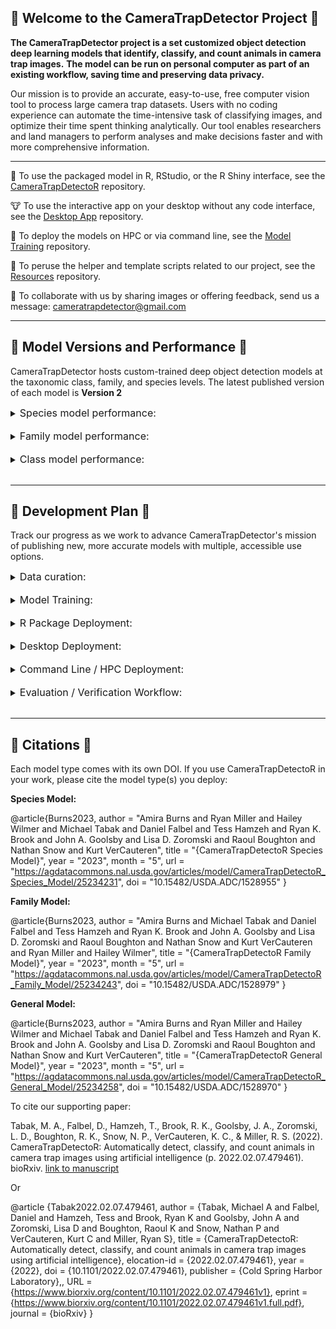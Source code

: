 ## :wolf: Welcome to the CameraTrapDetector Project :wolf:


**The CameraTrapDetector project is a set customized object detection deep learning models that identify, classify, and count animals in camera trap images.** 
**The model can be run on personal computer as part of an existing workflow, saving time and preserving data privacy.**

Our mission is to provide an accurate, easy-to-use, free computer vision tool to process large camera trap datasets. Users with no coding experience can automate the time-intensive task of classifying images, and optimize their time spent thinking analytically. Our tool enables researchers and land managers to perform analyses and make decisions faster and with more comprehensive information.

---

:pig: To use the packaged model in R, RStudio, or the R Shiny interface, see the [CameraTrapDetectoR](https://github.com/CameraTrapDetectoR/CameraTrapDetectoR) repository.  
  
:cow: To use the interactive app on your desktop without any code interface, see the [Desktop App](https://github.com/CameraTrapDetectoR/DesktopApp) repository. 

:rabbit2: To deploy the models on HPC or via command line, see the [Model Training](https://github.com/CameraTrapDetectoR/model_training) repository.  

:horse: To peruse the helper and template scripts related to our project, see the [Resources](https://github.com/CameraTrapDetectoR/CameraTrapDetectoR_Resources) repository.

:pig2: To collaborate with us by sharing images or offering feedback, send us a message: cameratrapdetector@gmail.com


---
## :sheep: Model Versions and Performance :sheep: ##

CameraTrapDetector hosts custom-trained deep object detection models at the taxonomic class, family, and species levels. The latest published version of each model is **Version 2**

<details>
<summary> <font size="3">  Species model performance:  </font> </summary>
 
![image](https://github.com/CameraTrapDetectoR/.github/assets/54477812/803730a6-8b98-4c47-b3d9-8e6bfb2173ed)

</details><br>

<details>
<summary> <font size="3">  Family model performance:  </font> </summary>

![image](https://github.com/CameraTrapDetectoR/.github/assets/54477812/cd6a14bb-2b27-453e-b780-86e58ee5da0b)

</details><br>

<details>
<summary> <font size="3">  Class model performance:  </font> </summary>
  
Class model performance:
![image](https://github.com/CameraTrapDetectoR/.github/assets/54477812/89a18f99-1df8-4520-acf3-546fdd9dfcd7)

</details><br>

---
## :paw_prints: Development Plan :paw_prints: ##

Track our progress as we work to advance CameraTrapDetector's mission of publishing new, more accurate models with multiple, accessible use options.

<details>
<summary> <font size="3">  Data curation:  </font> </summary>
 ✔️ Detection-level image features of contrast, complexity, self-similarity, and symmetry to our annotations for better representative sampling<br>
 :chart_with_upwards_trend: Animal-level orientation, size, distance annotation for better representative sampling<br>
 :chart_with_upwards_trend: Incorporate new images into training database <br>
 🔲 Generate images of rare/invasive species in various settings and orientations using SMOTE techniques<br>
 :chart_with_upwards_trend: Review existing database to flag poor quality training samples<br>
</details><br>

<details>
<summary> <font size="3">  Model Training:  </font> </summary>
✔️ Pretrain Faster-RCNN weights on OOS camera trap images<br> 
✔️ Pretrain YOLO weights on OOS camera trap images<br>
:chart_with_upwards_trend: transfer learning with pre-existing camera trap model weights<br>
:chart_with_upwards_trend: Faster-RCNN model comparison with differing CNN backbones<br>  
 🔲 Prediction on video files<br>  
</details><br>

<details>
<summary> <font size="3">  R Package Deployment:  </font> </summary>
✔️ Prediction verification toolkit<br>
🔲 R Shiny makeover<br>
🔲 Submit package to CRAN for greater visibility<br>
</details><br>

<details>
<summary> <font size="3">  Desktop Deployment:  </font> </summary>

</details><br>

<details>
<summary> <font size="3">  Command Line / HPC Deployment:  </font> </summary>
✔️ Standardize output, including prediction plots, to R package output<br>  
🔲 cross-platform generalizability via containerization<br>
🔲 Integrate parallel processing, multi-GPU deployment<br> 
</details><br>

<details>
<summary> <font size="3">  Evaluation / Verification Workflow:  </font> </summary>
✔️ Output compatibility with [Camelot](https://camelotproject.org/)<br>
:chart_with_upwards_trend: Model mis-classified images to determine feature association with prediction accuracy<br>
  
</details><br>

---
## :owl: Citations :owl: ##

Each model type comes with its own DOI. If you use CameraTrapDetectoR in your work, please cite the model type(s) you deploy:  
  
**Species Model:**

@article{Burns2023,
author = "Amira Burns and Ryan Miller and Hailey Wilmer and Michael Tabak and Daniel Falbel and Tess Hamzeh and Ryan K. Brook and John A. Goolsby and Lisa D. Zoromski and Raoul Boughton and Nathan Snow and Kurt VerCauteren",
title = "{CameraTrapDetectoR Species Model}",
year = "2023",
month = "5",
url = "https://agdatacommons.nal.usda.gov/articles/model/CameraTrapDetectoR_Species_Model/25234231",
doi = "10.15482/USDA.ADC/1528955"
}

**Family Model:**  
  
@article{Burns2023,
author = "Amira Burns and Michael Tabak and Daniel Falbel and Tess Hamzeh and Ryan K. Brook and John A. Goolsby and Lisa D. Zoromski and Raoul Boughton and Nathan Snow and Kurt VerCauteren and Ryan Miller and Hailey Wilmer",
title = "{CameraTrapDetectoR Family Model}",
year = "2023",
month = "5",
url = "https://agdatacommons.nal.usda.gov/articles/model/CameraTrapDetectoR_Family_Model/25234243",
doi = "10.15482/USDA.ADC/1528979"
}

**General Model:**  
  
@article{Burns2023,
author = "Amira Burns and Ryan Miller and Hailey Wilmer and Michael Tabak and Daniel Falbel and Tess Hamzeh and Ryan K. Brook and John A. Goolsby and Lisa D. Zoromski and Raoul Boughton and Nathan Snow and Kurt VerCauteren",
title = "{CameraTrapDetectoR General Model}",
year = "2023",
month = "5",
url = "https://agdatacommons.nal.usda.gov/articles/model/CameraTrapDetectoR_General_Model/25234258",
doi = "10.15482/USDA.ADC/1528970"
}
  

  
To cite our supporting paper:

Tabak, M. A., Falbel, D., Hamzeh, T., Brook, R. K., Goolsby, J. A., Zoromski, L. D., Boughton, R. K., Snow, N. P., VerCauteren, K. C., & Miller, R. S. (2022). CameraTrapDetectoR: Automatically detect, classify, and count animals in camera trap images using artificial intelligence (p. 2022.02.07.479461). bioRxiv. [link to manuscript](https://www.biorxiv.org/content/10.1101/2022.02.07.479461v1)

Or  
  
@article {Tabak2022.02.07.479461, author = {Tabak, Michael A and Falbel, Daniel and Hamzeh, Tess and Brook, Ryan K and Goolsby, John A and Zoromski, Lisa D and Boughton, Raoul K and Snow, Nathan P and VerCauteren, Kurt C and Miller, Ryan S}, title = {CameraTrapDetectoR: Automatically detect, classify, and count animals in camera trap images using artificial intelligence}, elocation-id = {2022.02.07.479461}, year = {2022}, doi = {10.1101/2022.02.07.479461}, publisher = {Cold Spring Harbor Laboratory},, URL = {https://www.biorxiv.org/content/10.1101/2022.02.07.479461v1}, eprint = {https://www.biorxiv.org/content/10.1101/2022.02.07.479461v1.full.pdf}, journal = {bioRxiv} }
